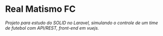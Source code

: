# Real Matismo FC

*Projeto para estudo do SOLID no Laravel, simulando o controle de um time de futebol com API/REST, front-end em vuejs.*